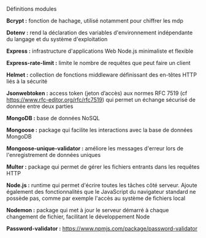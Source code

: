Définitions modules

**Bcrypt :** fonction de hachage, utilisé notamment pour chiffrer les mdp

**Dotenv :**  rend la déclaration des variables d'environnement indépendante du langage et du système d'exploitation 

**Express :** infrastructure d'applications Web Node.js minimaliste et flexible 

**Express-rate-limit :** limite le nombre de requêtes que peut faire un client

**Helmet :** collection de fonctions middleware définissant des en-têtes HTTP liés à la sécurité

**Jsonwebtoken :** access token (jeton d’accès) aux normes RFC 7519 (cf https://www.rfc-editor.org/rfc/rfc7519) qui permet un échange sécurisé de donnée entre deux parties

**MongoDB :** base de données NoSQL

**Mongoose :** package qui facilite les interactions avec la base de données MongoDB

**Mongoose-unique-validator :** améliore les messages d'erreur lors de l'enregistrement de données uniques

**Multer :** package qui permet de gérer les fichiers entrants dans les requêtes HTTP

**Node.js :** runtime qui permet d'écrire toutes les tâches côté serveur. Ajoute également des fonctionnalités que le JavaScript du navigateur standard ne possède pas, comme par exemple l'accès au système de fichiers local

**Nodemon :** package qui met à jour le serveur démarré à chaque changement de fichier, facilitant le développement Node

**Password-validator :** https://www.npmjs.com/package/password-validator